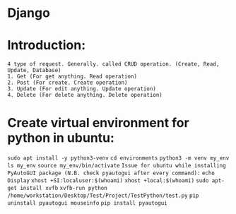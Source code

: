 # Django

# Introduction:
```
4 type of request. Generally. called CRUD operation. (Create, Read, Update, Database)
1. Get (For get anything. Read operation)
2. Post (For create. Create operation)
3. Update (For edit anything. Update operation)
4. Delete (For delete anything. Delete operation)
```

# Create virtual environment for python in ubuntu:

```sudo apt install -y python3-venv```
```cd environments```
```python3 -m venv my_env```
```ls my_env```
```source my_env/bin/activate```
```Issue for ubuntu while installing PyAutoGUI package (N.B. check pyautogui after every command):```
```echo Display```
```xhost +SI:localuser:$(whoami)```
```xhost +local:$(whoami)```
```sudo apt-get install xvfb```
```xvfb-run python /home/workstation/Desktop/Test/Project/TestPython/test.py```
```pip uninstall pyautogui mouseinfo```
```pip install pyautogui```

